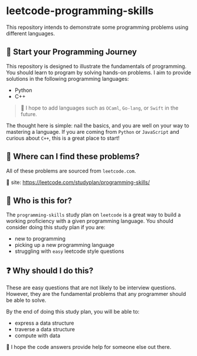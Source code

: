 # leetcode-programming-skills

This repository intends to demonstrate some programming problems using different languages.

## :seedling: Start your Programming Journey

This repository is designed to illustrate the fundamentals of programming. You should learn to program by solving hands-on problems. I aim to provide solutions in the following programming languages:

- Python
- C++

> :orange_book: I hope to add languages such as `OCaml`, `Go-lang`, or `Swift` in the future.

The thought here is simple: nail the basics, and you are well on your way to mastering a language. If you are coming from `Python` or `JavaScript` and curious about `C++`, this is a great place to start!

## :compass: Where can I find these problems?
All of these problems are sourced from `leetcode.com`.

:link: site: https://leetcode.com/studyplan/programming-skills/

## :bust_in_silhouette: Who is this for?

The `programming-skills` study plan on `leetcode` is a great way to build a working proficiency with a given programming language. You should consider doing this study plan if you are:
- new to programming
- picking up a new programming language
- struggling with `easy` leetcode style questions

## :question: Why should I do this?
These are easy questions that are not likely to be interview questions. However, they are the fundamental problems that any programmer should be able to solve. 

By the end of doing this study plan, you will be able to:
- express a data structure
- traverse a data structure
- compute with data



:canoe: I hope the code answers provide help for someone else out there.